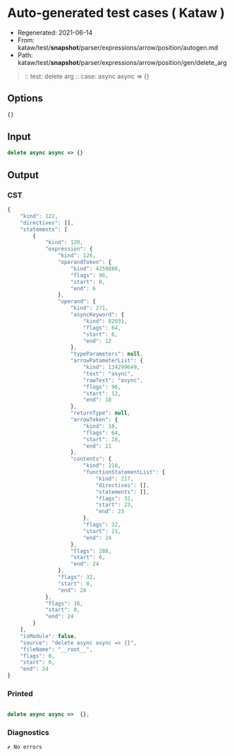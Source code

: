 # Auto-generated test cases ( Kataw )
- Regenerated: 2021-06-14
- From: kataw/test/__snapshot__/parser/expressions/arrow/position/autogen.md
- Path: kataw/test/__snapshot__/parser/expressions/arrow/position/gen/delete_arg
> :: test: delete arg
> :: case: async async => {}
## Options

`````js
{}
`````
## Input

`````js
delete async async => {}
`````
## Output

### CST

```javascript
{
    "kind": 122,
    "directives": [],
    "statements": [
        {
            "kind": 120,
            "expression": {
                "kind": 126,
                "operandToken": {
                    "kind": 4259886,
                    "flags": 96,
                    "start": 0,
                    "end": 6
                },
                "operand": {
                    "kind": 271,
                    "asyncKeyword": {
                        "kind": 82031,
                        "flags": 64,
                        "start": 6,
                        "end": 12
                    },
                    "typeParameters": null,
                    "arrowPatameterList": {
                        "kind": 134299649,
                        "text": "async",
                        "rawText": "async",
                        "flags": 96,
                        "start": 12,
                        "end": 18
                    },
                    "returnType": null,
                    "arrowToken": {
                        "kind": 10,
                        "flags": 64,
                        "start": 18,
                        "end": 21
                    },
                    "contents": {
                        "kind": 216,
                        "functionStatementList": {
                            "kind": 217,
                            "directives": [],
                            "statements": [],
                            "flags": 32,
                            "start": 23,
                            "end": 23
                        },
                        "flags": 32,
                        "start": 21,
                        "end": 24
                    },
                    "flags": 288,
                    "start": 6,
                    "end": 24
                },
                "flags": 32,
                "start": 0,
                "end": 24
            },
            "flags": 16,
            "start": 0,
            "end": 24
        }
    ],
    "isModule": false,
    "source": "delete async async => {}",
    "fileName": "__root__",
    "flags": 0,
    "start": 0,
    "end": 24
}
```

### Printed

```javascript

delete async async =>  {};
```

### Diagnostics

```javascript
✔ No errors
```


